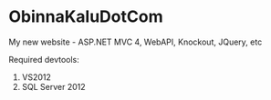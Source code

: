 ObinnaKaluDotCom
================

My new website - ASP.NET MVC 4, WebAPI, Knockout, JQuery, etc

Required devtools:

1. VS2012
2. SQL Server 2012
